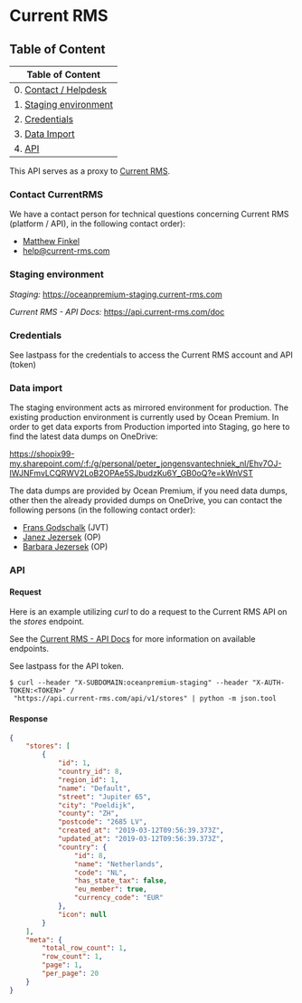 # Current RMS

## Table of Content

| Table of Content                                                             |
|------------------------------------------------------------------------------|
| 0. [Contact / Helpdesk](#markdown-header-contact-currentrms)                 |
| 1. [Staging environment](#markdown-header-staging-environment)               |
| 2. [Credentials](#markdown-header-staging-environment)                       |
| 3. [Data Import](#markdown-header-data-import)                               |
| 4. [API](#markdown-header-api)                                               |

This API serves as a proxy to [Current RMS](https://current-rms.com).

### Contact CurrentRMS

We have a contact person for technical questions concerning Current RMS (platform / API), in the following contact order):

- [Matthew Finkel](mailto:matthew.finkel@current-rms.com)
- [help@current-rms.com](mailto:help@current-rms.com)

### Staging environment

*Staging:* https://oceanpremium-staging.current-rms.com

*Current RMS - API Docs:* https://api.current-rms.com/doc

### Credentials

See lastpass for the credentials to access the Current RMS account and API (token)

### Data import

The staging environment acts as mirrored environment for production. The existing production environment is currently used by Ocean Premium. In order to get data exports from Production imported into Staging, go here to find the latest data dumps on OneDrive:

https://shopix99-my.sharepoint.com/:f:/g/personal/peter_jongensvantechniek_nl/Ehv7OJ-IWJNFmvLCQRWV2LoB2OPAe5SJbudzKu6Y_GB0oQ?e=kWnVST

The data dumps are provided by Ocean Premium, if you need data dumps, other then the already provided dumps on OneDrive, you can contact the following persons (in the following contact order):

- [Frans Godschalk](mailto:frans@jongensvantechniek.nl) (JVT)
- [Janez Jezersek](mailto:jj@oceanpremium.com) (OP)
- [Barbara Jezersek](mailto:barbara@oceanpremium.com) (OP)

### API 

#### Request
Here is an example utilizing _curl_ to do a request to the Current RMS API on the _stores_  endpoint.

See the [Current RMS - API Docs](https://api.current-rms.com/doc) for more information on available endpoints.

See lastpass for the API token.

```shell
$ curl --header "X-SUBDOMAIN:oceanpremium-staging" --header "X-AUTH-TOKEN:<TOKEN>" /
 "https://api.current-rms.com/api/v1/stores" | python -m json.tool
```

#### Response

```json
{
    "stores": [
        {
            "id": 1,
            "country_id": 8,
            "region_id": 1,
            "name": "Default",
            "street": "Jupiter 65",
            "city": "Poeldijk",
            "county": "ZH",
            "postcode": "2685 LV",
            "created_at": "2019-03-12T09:56:39.373Z",
            "updated_at": "2019-03-12T09:56:39.373Z",
            "country": {
                "id": 8,
                "name": "Netherlands",
                "code": "NL",
                "has_state_tax": false,
                "eu_member": true,
                "currency_code": "EUR"
            },
            "icon": null
        }
    ],
    "meta": {
        "total_row_count": 1,
        "row_count": 1,
        "page": 1,
        "per_page": 20
    }
}
```